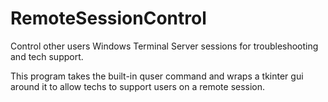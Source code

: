 # RemoteSessionControl
Control other users Windows Terminal Server sessions for troubleshooting and tech support.

This program takes the built-in quser command and wraps a tkinter gui around it to allow techs to support users on a remote session.
